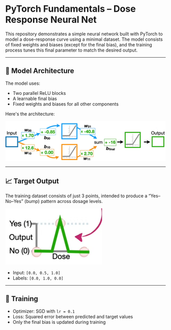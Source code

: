 # PyTorch Fundamentals – Dose Response Neural Net

This repository demonstrates a simple neural network built with PyTorch to model a dose-response curve using a minimal dataset. The model consists of fixed weights and biases (except for the final bias), and the training process tunes this final parameter to match the desired output.

---

## 🧠 Model Architecture

The model uses:
- Two parallel ReLU blocks
- A learnable final bias
- Fixed weights and biases for all other components

Here's the architecture:

![Model Architecture](images/model-diagram.png)

---

## 📈 Target Output

The training dataset consists of just 3 points, intended to produce a “Yes–No–Yes” (bump) pattern across dosage levels.

![Target Dose Response](images/target-dose-response.png)

- Input: `[0.0, 0.5, 1.0]`
- Labels: `[0.0, 1.0, 0.0]`

---

## 🚀 Training

- Optimizer: SGD with `lr = 0.1`
- Loss: Squared error between predicted and target values
- Only the final bias is updated during training


